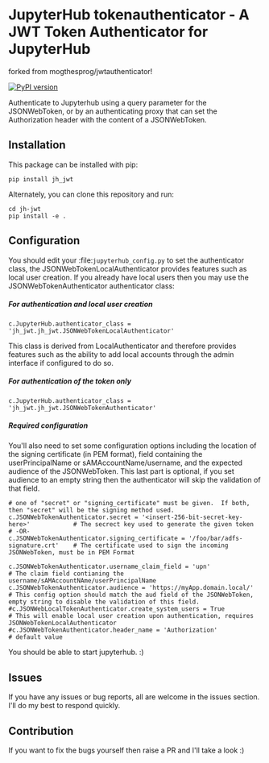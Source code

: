 # JupyterHub tokenauthenticator - A JWT Token Authenticator for JupyterHub

forked from mogthesprog/jwtauthenticator!

[![PyPI version](https://badge.fury.io/py/jh-jwt.svg)](https://badge.fury.io/py/jh-jwt)

Authenticate to Jupyterhub using a query parameter for the JSONWebToken, or by an authenticating proxy that can set the Authorization header with the content of a JSONWebToken.

## Installation

This package can be installed with pip:

```
pip install jh_jwt
```

Alternately, you can clone this repository and run:

```
cd jh-jwt
pip install -e .
```

## Configuration

You should edit your :file:`jupyterhub_config.py` to set the authenticator class, the JSONWebTokenLocalAuthenticator provides features such as local user creation. If you already have local users then you may use the JSONWebTokenAuthenticator authenticator class:

##### For authentication and local user creation
```
c.JupyterHub.authenticator_class = 'jh_jwt.jh_jwt.JSONWebTokenLocalAuthenticator'
```

This class is derived from LocalAuthenticator and therefore provides features such as the ability to add local accounts through the admin interface if configured to do so.

##### For authentication of the token only

```
c.JupyterHub.authenticator_class = 'jh_jwt.jh_jwt.JSONWebTokenAuthenticator'
```

##### Required configuration

You'll also need to set some configuration options including the location of the signing certificate (in PEM format), field containing the userPrincipalName or sAMAccountName/username, and the expected audience of the JSONWebToken. This last part is optional, if you set audience to an empty string then the authenticator will skip the validation of that field.

```
# one of "secret" or "signing_certificate" must be given.  If both, then "secret" will be the signing method used.
c.JSONWebTokenAuthenticator.secret = '<insert-256-bit-secret-key-here>'            # The secrect key used to generate the given token
# -OR-
c.JSONWebTokenAuthenticator.signing_certificate = '/foo/bar/adfs-signature.crt'    # The certificate used to sign the incoming JSONWebToken, must be in PEM Format

c.JSONWebTokenAuthenticator.username_claim_field = 'upn'                           # The claim field contianing the username/sAMAccountNAme/userPrincipalName
c.JSONWebTokenAuthenticator.audience = 'https://myApp.domain.local/'               # This config option should match the aud field of the JSONWebToken, empty string to disable the validation of this field.
#c.JSONWebLocalTokenAuthenticator.create_system_users = True                       # This will enable local user creation upon authentication, requires JSONWebTokenLocalAuthenticator
#c.JSONWebTokenAuthenticator.header_name = 'Authorization'                         # default value
```

You should be able to start jupyterhub. :)

## Issues

If you have any issues or bug reports, all are welcome in the issues section. I'll do my best to respond quickly.

## Contribution

If you want to fix the bugs yourself then raise a PR and I'll take a look :)
